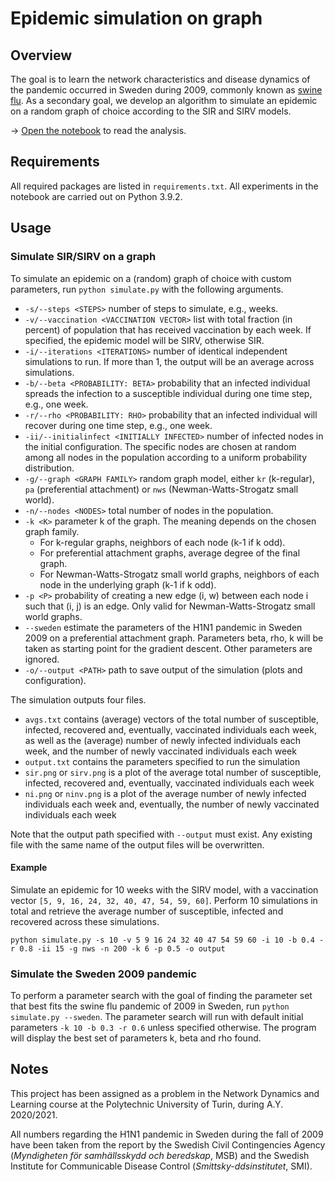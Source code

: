 # Epidemic simulation on graph

## Overview
The goal is to learn the network characteristics and disease dynamics of the pandemic occurred in Sweden during 2009, commonly known as [swine flu](https://en.wikipedia.org/wiki/2009_swine_flu_pandemic). As a secondary goal, we develop an algorithm to simulate an epidemic on a random graph of choice according to the SIR and SIRV models.

→ [Open the notebook](...) to read the analysis.

## Requirements
All required packages are listed in `requirements.txt`. All experiments in the notebook are carried out on Python 3.9.2.

## Usage
### Simulate SIR/SIRV on a graph
To simulate an epidemic on a (random) graph of choice with custom parameters, run `python simulate.py` with the following arguments.

- `-s/--steps <STEPS>` number of steps to simulate, e.g., weeks.
- `-v/--vaccination <VACCINATION VECTOR>` list with total fraction (in percent) of population that has received vaccination by each week. If specified, the epidemic model will be SIRV, otherwise SIR.
- `-i/--iterations <ITERATIONS>` number of identical independent simulations to run. If more than 1, the output will be an average across simulations.
- `-b/--beta <PROBABILITY: BETA>` probability that an infected individual spreads the infection to a susceptible individual during one time step, e.g., one week.
- `-r/--rho <PROBABILITY: RHO>` probability that an infected individual will recover during one time step, e.g., one week.
- `-ii/--initialinfect <INITIALLY INFECTED>` number of infected nodes in the initial configuration. The specific nodes are chosen at random among all nodes in the population according to a uniform probability distribution.
- `-g/--graph <GRAPH FAMILY>` random graph model, either `kr` (k-regular), `pa` (preferential attachment) or `nws` (Newman-Watts-Strogatz small world).
- `-n/--nodes <NODES>` total number of nodes in the population.
- `-k <K>` parameter k of the graph. The meaning depends on the chosen graph family.
    - For k-regular graphs, neighbors of each node (k-1 if k odd).
    - For preferential attachment graphs, average degree of the final graph.
    - For Newman-Watts-Strogatz small world graphs, neighbors of each node in the underlying graph (k-1 if k odd).
- `-p <P>` probability of creating a new edge (i, w) between each node i such that (i, j) is an edge. Only valid for Newman-Watts-Strogatz small world graphs.
- `--sweden` estimate the parameters of the H1N1 pandemic in Sweden 2009 on a preferential attachment graph. Parameters beta, rho, k will be taken as starting point for the gradient descent. Other parameters are ignored.
- `-o/--output <PATH>` path to save output of the simulation (plots and configuration).

The simulation outputs four files.
- `avgs.txt` contains (average) vectors of the total number of susceptible, infected, recovered and, eventually, vaccinated individuals each week, as well as the (average) number of newly infected individuals each week, and the number of newly vaccinated individuals each week
- `output.txt` contains the parameters specified to run the simulation
- `sir.png` or `sirv.png` is a plot of the average total number of susceptible, infected, recovered and, eventually, vaccinated individuals each week
- `ni.png` or `ninv.png` is a plot of the average number of newly infected individuals each week and, eventually, the number of newly vaccinated individuals each week

Note that the output path specified with `--output` must exist. Any existing file with the same name of the output files will be overwritten.

#### Example
Simulate an epidemic for 10 weeks with the SIRV model, with a vaccination vector `[5, 9, 16, 24, 32, 40, 47, 54, 59, 60]`. Perform 10 simulations in total and retrieve the average number of susceptible, infected and recovered across these simulations.

```
python simulate.py -s 10 -v 5 9 16 24 32 40 47 54 59 60 -i 10 -b 0.4 -r 0.8 -ii 15 -g nws -n 200 -k 6 -p 0.5 -o output
```

### Simulate the Sweden 2009 pandemic
To perform a parameter search with the goal of finding the parameter set that best fits the swine flu pandemic of 2009 in Sweden, run `python simulate.py --sweden`. The parameter search will run with default initial parameters `-k 10 -b 0.3 -r 0.6` unless specified otherwise. The program will display the best set of parameters k, beta and rho found.

## Notes
This project has been assigned as a problem in the Network Dynamics and Learning course at the Polytechnic University of Turin, during A.Y. 2020/2021.

All numbers regarding the H1N1 pandemic in Sweden during the fall of 2009 have been taken from the report by the Swedish Civil Contingencies Agency (*Myndigheten för samhällsskydd och beredskap*, MSB) and the Swedish Institute for Communicable Disease Control (*Smittsky-ddsinstitutet*, SMI).